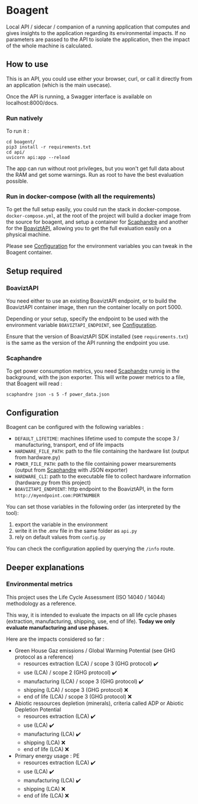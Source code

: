 # Boagent

Local API / sidecar / companion of a running application that computes and gives insights to the application regarding its environmental impacts. If no parameters are passed to the API to isolate the application, then the impact of the whole machine is calculated.

## How to use

This is an API, you could use either your browser, curl, or call it directly from an application (which is the main usecase).

Once the API is running, a Swagger interface is available on localhost:8000/docs.

### Run natively

To run it :

```
cd boagent/
pip3 install -r requirements.txt
cd api/
uvicorn api:app --reload
```

The app can run without root privileges, but you won't get full data about the RAM and get some warnings.
Run as root to have the best evaluation possible.

### Run in docker-compose (with all the requirements)

To get the full setup easily, you could run the stack in docker-compose. `docker-compose.yml`, at the root of the project will build a docker image from the source for boagent, and setup a container for [Scaphandre](#Scaphandre) and another for the [BoaviztAPI](#BoaviztAPI), allowing you to get the full evaluation easily on a physical machine.

Please see [Configuration](#Configuration) for the environment variables you can tweak in the Boagent container.

## Setup required

### BoaviztAPI

You need either to use an existing BoaviztAPI endpoint, or to build the BoaviztAPI container image, then run the container locally on port 5000.

Depending or your setup, specify the endpoint to be used with the environment variable `BOAVIZTAPI_ENDPOINT`, see [Configuration](#Configuration).

Ensure that the version of BoaviztAPI SDK installed (see `requirements.txt`) is the same as the version of the API running the endpoint you use.

### Scaphandre

To get power consumption metrics, you need [Scaphandre](https://github.com/hubblo-org/scaphandre) runnig in the background, with the json exporter. This will write power metrics to a file, that Boagent will read :

```
scaphandre json -s 5 -f power_data.json
```

## Configuration

Boagent can be configured with the following variables :

- `DEFAULT_LIFETIME`: machines lifetime used to compute the scope 3 / manufacturing, transport, end of life impacts
- `HARDWARE_FILE_PATH`: path to the file containing the hardware list (output from hardware.py)
- `POWER_FILE_PATH`: path to the file containing power mearsurements (output from [Scaphandre](https://github.com/hubblo-org/scaphandre) with JSON exporter)
- `HARDWARE_CLI`: path to the executable file to collect hardware information (hardware.py from this project)
- `BOAVIZTAPI_ENDPOINT`: http endpoint to the BoaviztAPI, in the form `http://myendpoint.com:PORTNUMBER`

You can set those variables in the following order (as interpreted by the tool):

1. export the variable in the environment
2. write it in the .env file in the same folder as `api.py`
3. rely on default values from `config.py`

You can check the configuration applied by querying the `/info` route.

## Deeper explanations

### Environmental metrics

This project uses the Life Cycle Assessment (ISO 14040 / 14044) methodology as a reference.

This way, it is intended to evaluate the impacts on all life cycle phases (extraction, manufacturing, shipping, use, end of life). **Today we only evaluate manufacturing and use phases.**

Here are the impacts considered so far :

- Green House Gaz emissions / Global Warming Potential (see GHG protocol as a reference)
    - resources extraction (LCA) / scope 3 (GHG protocol) ✔️
    - use (LCA) / scope 2 (GHG protocol) ✔️
    - manufacturing (LCA) / scope 3 (GHG protocol) ✔️
    - shipping (LCA) / scope 3 (GHG protocol) ❌
    - end of life (LCA) / scope 3 (GHG protocol) ❌
- Abiotic ressources depletion (minerals), criteria called ADP or Abiotic Depletion Potential
    - resources extraction (LCA) ✔️
    - use (LCA) ✔️
    - manufacturing (LCA) ✔️
    - shipping (LCA) ❌
    - end of life (LCA) ❌
- Primary energy usage : PE
    - resources extraction (LCA) ✔️
    - use (LCA) ✔️
    - manufacturing (LCA) ✔️
    - shipping (LCA) ❌
    - end of life (LCA) ❌
